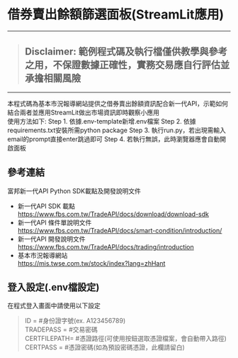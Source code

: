 # 借券賣出餘額篩選面板(StreamLit應用)

---
> ## **Disclaimer: 範例程式碼及執行檔僅供教學與參考之用，不保證數據正確性，實務交易應自行評估並承擔相關風險**
> 
---

本程式碼為基本市況報導網站提供之借券賣出餘額資訊配合新一代API，示範如何結合兩者並應用StreamLit做出市場資訊即時觀察小應用<br> 
使用方法如下:
Step 1. 依據.env-template新增.env檔案
Step 2. 依據requirements.txt安裝所需python package
Step 3. 執行run.py，若出現需輸入email的prompt直接enter跳過即可
Step 4. 若執行無誤，此時瀏覽器應會自動開啟面板
     
## 參考連結
富邦新一代API Python SDK載點及開發說明文件
* 新一代API SDK 載點<br>
https://www.fbs.com.tw/TradeAPI/docs/download/download-sdk
* 新一代API 條件單說明文件<br>
https://www.fbs.com.tw/TradeAPI/docs/smart-condition/introduction/
* 新一代API 開發說明文件<br>
https://www.fbs.com.tw/TradeAPI/docs/trading/introduction 
* 基本市況報導網站<br>
https://mis.twse.com.tw/stock/index?lang=zhHant

## 登入設定(.env檔設定)
在程式登入畫面中請使用以下設定
> ID = #身份證字號(ex. A123456789)<br>
> TRADEPASS = #交易密碼<br>
> CERTFILEPATH= #憑證路徑(可使用按鈕選取憑證檔案，會自動帶入路徑)<br>
> CERTPASS = #憑證密碼(如為預設密碼憑證，此欄請留白)<br>

